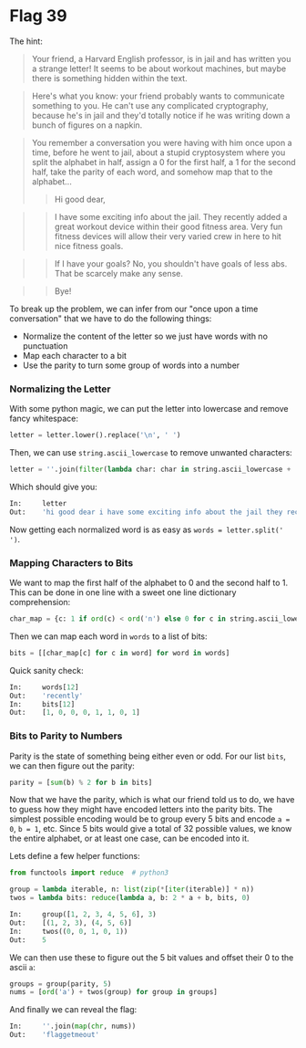 Flag 39
=======
The hint:

> Your friend, a Harvard English professor, is in jail and has written you a strange letter! It seems to be about workout machines, but maybe there is something hidden within the text. 

> Here's what you know: your friend probably wants to communicate something to you. He can't use any complicated cryptography, because he's in jail and they'd totally notice if he was writing down a bunch of figures on a napkin.

> You remember a conversation you were having with him once upon a time, before he went to jail, about a stupid cryptosystem where you split the alphabet in half, assign a 0 for the first half, a 1 for the second half, take the parity of each word, and somehow map that to the alphabet...
>> Hi good dear,

>>I have some exciting info about the jail. They recently added a great workout device within their good fitness area. Very fun fitness devices will allow their very varied crew in here to hit nice fitness goals.

>>If I have your goals? No, you shouldn't have goals of less abs. That be scarcely make any sense.

>>Bye!

To break up the problem, we can infer from our "once upon a time conversation" that we have to do the following things:

* Normalize the content of the letter so we just have words with no punctuation
* Map each character to a bit
* Use the parity to turn some group of words into a number

### Normalizing the Letter

With some python magic, we can put the letter into lowercase and remove fancy whitespace:
```python
letter = letter.lower().replace('\n', ' ')
```

Then, we can use ```string.ascii_lowercase``` to remove unwanted characters:
```python
letter = ''.join(filter(lambda char: char in string.ascii_lowercase + ' ', letter))
```
Which should give you:
```python
In:		letter
Out:	'hi good dear i have some exciting info about the jail they recently added a great workout device within their good fitness area very fun fitness devices will allow their very varied crew in here to hit nice fitness goals if i have your goals no you shouldnt have goals of less abs that be scarcely make any sense bye'
```
Now getting each normalized word is as easy as ```words = letter.split(' ')```.

### Mapping Characters to Bits

We want to map the first half of the alphabet to 0 and the second half to 1. This can be done in one line with a sweet one line dictionary comprehension:
```python
char_map = {c: 1 if ord(c) < ord('n') else 0 for c in string.ascii_lowercase}
```
Then we can map each word in ```words``` to a list of bits:
```python
bits = [[char_map[c] for c in word] for word in words]
```
Quick sanity check:
```python
In:		words[12]
Out:	'recently'
In:		bits[12]
Out:	[1, 0, 0, 0, 1, 1, 0, 1]
```

### Bits to Parity to Numbers

Parity is the state of something being either even or odd. For our list ```bits```, we can then figure out the parity:
```python
parity = [sum(b) % 2 for b in bits]
```
Now that we have the parity, which is what our friend told us to do, we have to guess how they might have encoded letters into the parity bits. The simplest possible encoding would be to group every 5 bits and encode ```a = 0```, ```b = 1```, etc. Since 5 bits would give a total of 32 possible values, we know the entire alphabet, or at least one case, can be encoded into it.

Lets define a few helper functions:
```python
from functools import reduce  # python3

group = lambda iterable, n: list(zip(*[iter(iterable)] * n))
twos = lambda bits: reduce(lambda a, b: 2 * a + b, bits, 0)
```
```python
In:		group([1, 2, 3, 4, 5, 6], 3)
Out:	[(1, 2, 3), (4, 5, 6)]
In:		twos((0, 0, 1, 0, 1))
Out:	5
```
We can then use these to figure out the 5 bit values and offset their 0 to the ascii ```a```:
```python
groups = group(parity, 5)
nums = [ord('a') + twos(group) for group in groups]
```
And finally we can reveal the flag:
```python
In:		''.join(map(chr, nums))
Out:	'flaggetmeout'
```
